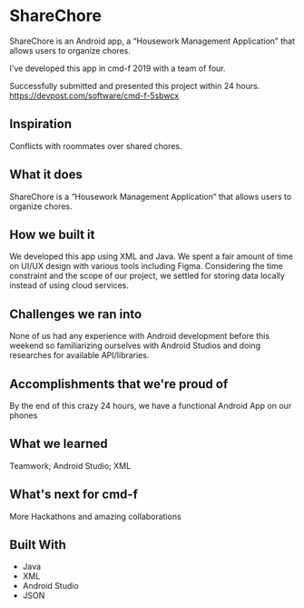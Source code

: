# ShareChore
ShareChore is an Android app, a “Housework Management Application” that allows users to organize chores.

I've developed this app in cmd-f 2019 with a team of four. 

Successfully submitted and presented this project within 24 hours. 
https://devpost.com/software/cmd-f-5sbwcx

## Inspiration
Conflicts with roommates over shared chores.

## What it does
ShareChore is a “Housework Management Application” that allows users to organize chores.

## How we built it
We developed this app using XML and Java. We spent a fair amount of time on UI/UX design with various tools including Figma. Considering the time constraint and the scope of our project, we settled for storing data locally instead of using cloud services.

## Challenges we ran into
None of us had any experience with Android development before this weekend so familiarizing ourselves with Android Studios and doing researches for available API/libraries.

## Accomplishments that we're proud of
By the end of this crazy 24 hours, we have a functional Android App on our phones

## What we learned
Teamwork; Android Studio; XML

## What's next for cmd-f
More Hackathons and amazing collaborations

## Built With
* Java
* XML
* Android Studio
* JSON
